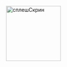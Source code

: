  
<div style="display: flex;">
    <figure>
        <img src="https://github.com/13666kate/MyDiary/raw/main/app/src/main/java/diaryImage/splash.jpg" width="150" alt="сплешСкрин">
    </figure>
</div>
